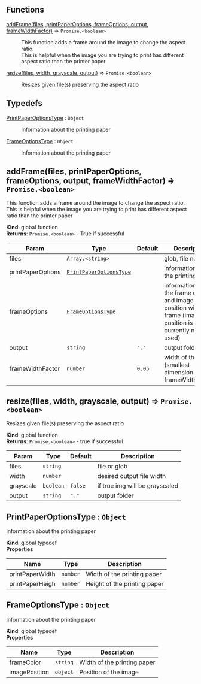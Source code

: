 ## Functions

<dl>
<dt><a href="#addFrame">addFrame(files, printPaperOptions, frameOptions, output, frameWidthFactor)</a> ⇒ <code>Promise.&lt;boolean&gt;</code></dt>
<dd><p>This function adds a frame around the image to change the aspect ratio. </br>
This is helpful when the image you are trying to print has different aspect ratio than the printer paper</p>
</dd>
<dt><a href="#resize">resize(files, width, grayscale, output)</a> ⇒ <code>Promise.&lt;boolean&gt;</code></dt>
<dd><p>Resizes given file(s) preserving the aspect ratio</p>
</dd>
</dl>

## Typedefs

<dl>
<dt><a href="#PrintPaperOptionsType">PrintPaperOptionsType</a> : <code>Object</code></dt>
<dd><p>Information about the printing paper</p>
</dd>
<dt><a href="#FrameOptionsType">FrameOptionsType</a> : <code>Object</code></dt>
<dd><p>Information about the printing paper</p>
</dd>
</dl>

<a name="addFrame"></a>

## addFrame(files, printPaperOptions, frameOptions, output, frameWidthFactor) ⇒ <code>Promise.&lt;boolean&gt;</code>
This function adds a frame around the image to change the aspect ratio. </br>This is helpful when the image you are trying to print has different aspect ratio than the printer paper

**Kind**: global function  
**Returns**: <code>Promise.&lt;boolean&gt;</code> - True if successful  

| Param | Type | Default | Description |
| --- | --- | --- | --- |
| files | <code>Array.&lt;string&gt;</code> |  | glob, file names |
| printPaperOptions | [<code>PrintPaperOptionsType</code>](#PrintPaperOptionsType) |  | information about the printing paper |
| frameOptions | [<code>FrameOptionsType</code>](#FrameOptionsType) |  | information about the frame color and image position with the frame (image position is currently not used) |
| output | <code>string</code> | <code>&quot;.&quot;</code> | output folder |
| frameWidthFactor | <code>number</code> | <code>0.05</code> | width of the frame (smallest dimension x frameWidthFactor) |

<a name="resize"></a>

## resize(files, width, grayscale, output) ⇒ <code>Promise.&lt;boolean&gt;</code>
Resizes given file(s) preserving the aspect ratio

**Kind**: global function  
**Returns**: <code>Promise.&lt;boolean&gt;</code> - true if successful  

| Param | Type | Default | Description |
| --- | --- | --- | --- |
| files | <code>string</code> |  | file or glob |
| width | <code>number</code> |  | desired output file width |
| grayscale | <code>boolean</code> | <code>false</code> | if true img will be grayscaled |
| output | <code>string</code> | <code>&quot;.&quot;</code> | output folder |

<a name="PrintPaperOptionsType"></a>

## PrintPaperOptionsType : <code>Object</code>
Information about the printing paper

**Kind**: global typedef  
**Properties**

| Name | Type | Description |
| --- | --- | --- |
| printPaperWidth | <code>number</code> | Width of the printing paper |
| printPaperHeigh | <code>number</code> | Height of the printing paper |

<a name="FrameOptionsType"></a>

## FrameOptionsType : <code>Object</code>
Information about the printing paper

**Kind**: global typedef  
**Properties**

| Name | Type | Description |
| --- | --- | --- |
| frameColor | <code>string</code> | Width of the printing paper |
| imagePosition | <code>object</code> | Position of the image |

